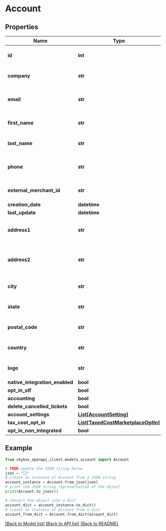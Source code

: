 # Account


## Properties

Name | Type | Description | Notes
------------ | ------------- | ------------- | -------------
**id** | **int** | the account id (ignored by API) | [optional] 
**company** | **str** | the company name | 
**email** | **str** | the account contact email address | 
**first_name** | **str** | account contact&#39;s first name | 
**last_name** | **str** | account contact&#39;s last name | 
**phone** | **str** | account contact&#39;s phone number | 
**external_merchant_id** | **str** | account external merchant id | [optional] 
**creation_date** | **datetime** |  | [optional] 
**last_update** | **datetime** |  | [optional] 
**address1** | **str** | the company&#39;s 1st address line | 
**address2** | **str** | the company&#39;s 2nd address line | 
**city** | **str** | the company&#39;s city | 
**state** | **str** | the company&#39;s state | 
**postal_code** | **str** | the company&#39;s postal code | 
**country** | **str** | the company&#39;s country | 
**logo** | **str** | the company logo | 
**native_integration_enabled** | **bool** |  | [optional] 
**opt_in_stf** | **bool** |  | [optional] 
**accounting** | **bool** |  | [optional] 
**delete_cancelled_tickets** | **bool** |  | [optional] 
**account_settings** | [**List[AccountSetting]**](AccountSetting.md) |  | [optional] 
**tax_cost_opt_in** | [**List[TaxedCostMarketplaceOptIn]**](TaxedCostMarketplaceOptIn.md) |  | [optional] 
**opt_in_non_integrated** | **bool** |  | [optional] 

## Example

```python
from skybox_openapi_client.models.account import Account

# TODO update the JSON string below
json = "{}"
# create an instance of Account from a JSON string
account_instance = Account.from_json(json)
# print the JSON string representation of the object
print(Account.to_json())

# convert the object into a dict
account_dict = account_instance.to_dict()
# create an instance of Account from a dict
account_from_dict = Account.from_dict(account_dict)
```
[[Back to Model list]](../README.md#documentation-for-models) [[Back to API list]](../README.md#documentation-for-api-endpoints) [[Back to README]](../README.md)


